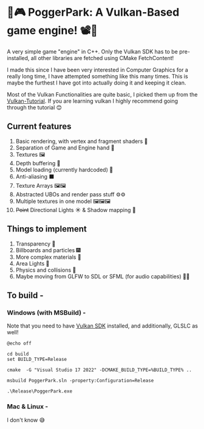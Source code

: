 <!-- markdownlint-disable-file MD -->

# 👾🎮 PoggerPark: A Vulkan-Based game engine! 📽️👾

A very simple game "engine" in C++. Only the Vulkan SDK has to be pre-installed, all other libraries are fetched using CMake FetchContent!

I made this since I have been very interested in Computer Graphics for a really long time, I have attempted something like this many times. This is maybe the furthest I have got into actually doing it and keeping it clean.

Most of the Vulkan Functionalities are quite basic, I picked them up from the [Vulkan-Tutorial](https://vulkan-tutorial.com/Introduction). If you are learning vulkan I highly recommend going through the tutorial 😊

## Current features

1. Basic rendering, with vertex and fragment shaders 🎥
2. Separation of Game and Engine hand 👐
3. Textures 🖼
4. Depth buffering 🌊
5. Model loading (currently hardcoded) 🗽
6. Anti-aliasing ⬛
7. Texture Arrays 🖼🖼
8. Abstracted UBOs and render pass stuff ⚙⚙
9. Multiple textures in one model 🖼🖼🖼
10. ~~Point~~ Directional Lights ☀ & Shadow mapping 🔦

## Things to implement

1. Transparency 🔎
2. Billboards and particles 🎆
3. More complex materials 🎨
4. Area Lights 🏮
5. Physics and collisions 🎯
6. Maybe moving from GLFW to SDL or SFML (for audio capabilities) 👨‍🔬 

## To build - 
### Windows (with MSBuild) -
Note that you need to have [Vulkan SDK](https://www.lunarg.com/vulkan-sdk/) installed, and additionally, GLSLC as well!

```batch
@echo off

cd build
set BUILD_TYPE=Release

cmake  -G "Visual Studio 17 2022" -DCMAKE_BUILD_TYPE=%BUILD_TYPE% ..

msbuild PoggerPark.sln -property:Configuration=Release

.\Release\PoggerPark.exe
```

### Mac & Linux - 
I don't know 😅